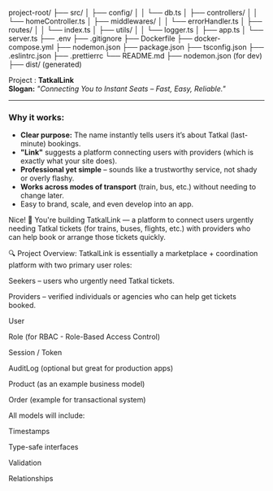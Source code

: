 project-root/
├── src/
│   ├── config/
│   │   └── db.ts
│   ├── controllers/
│   │   └── homeController.ts
│   ├── middlewares/
│   │   └── errorHandler.ts
│   ├── routes/
│   │   └── index.ts
│   ├── utils/
│   │   └── logger.ts
│   ├── app.ts
│   └── server.ts
├── .env
├── .gitignore
├── Dockerfile
├── docker-compose.yml
├── nodemon.json
├── package.json
├── tsconfig.json
├── .eslintrc.json
├── .prettierrc
└── README.md
├── nodemon.json (for dev)
├── dist/ (generated)


Project :  **TatkalLink**  
**Slogan:** *"Connecting You to Instant Seats – Fast, Easy, Reliable."*

---

### Why it works:
- **Clear purpose:** The name instantly tells users it’s about Tatkal (last-minute) bookings.
- **"Link"** suggests a platform connecting users with providers (which is exactly what your site does).
- **Professional yet simple** – sounds like a trustworthy service, not shady or overly flashy.
- **Works across modes of transport** (train, bus, etc.) without needing to change later.
- Easy to brand, scale, and even develop into an app.

Nice! 🚀 You're building TatkalLink — a platform to connect users urgently needing Tatkal tickets (for trains, buses, flights, etc.) with providers who can help book or arrange those tickets quickly.

🔍 Project Overview:
TatkalLink is essentially a marketplace + coordination platform with two primary user roles:

Seekers – users who urgently need Tatkal tickets.

Providers – verified individuals or agencies who can help get tickets booked.


User

Role (for RBAC - Role-Based Access Control)

Session / Token

AuditLog (optional but great for production apps)

Product (as an example business model)

Order (example for transactional system)

All models will include:

Timestamps

Type-safe interfaces

Validation

Relationships